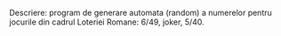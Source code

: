 Descriere: program de generare automata (random) a numerelor pentru jocurile din cadrul Loteriei Romane: 6/49, joker, 5/40.